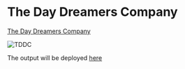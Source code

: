 # The Day Dreamers Company

[The Day Dreamers Company](https://www.youtube.com/c/THEDAYDREAMERSCOMPANY?sub_confirmation=1) 

![TDDC](https://user-images.githubusercontent.com/79013189/175605370-c05f55f9-78ea-4495-bcb9-7ee99612b389.jpg)

The output will be deployed [here](https://chandu940.github.io/)